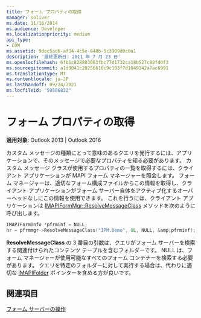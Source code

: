 ```yaml
---
title: フォーム プロパティの取得
manager: soliver
ms.date: 11/16/2014
ms.audience: Developer
ms.localizationpriority: medium
api_type:
- COM
ms.assetid: 9dec5ad6-af34-4c5e-848b-5c3909d0c0a1
description: '最終更新日: 2011 年 7 月 23 日'
ms.openlocfilehash: 6fb1c828803063fbc77d1732ca18b527c08fd0f3
ms.sourcegitcommit: a1d9041c20256616c9c183f7d1049142a7ac6991
ms.translationtype: MT
ms.contentlocale: ja-JP
ms.lasthandoff: 09/24/2021
ms.locfileid: "59586832"
---
```

# <a name="retrieving-form-properties"></a>フォーム プロパティの取得

  
  
**適用対象**: Outlook 2013 | Outlook 2016 
  
カスタム メッセージの種類にとって意味のあるクエリを発行するには、アプリケーションで、そのメッセージで必要なプロパティを知る必要があります。 カスタム メッセージ クラスが使用するプロパティの一覧を取得するには、クライアント アプリケーションが MAPI フォーム マネージャーを照会します。 フォーム マネージャーは、適切なフォーム構成ファイルからこの情報を取得し、クライアント アプリケーションがフォーム サーバー自体をアクティブ化するオーバーヘッドなしにこの情報を使用できます。 これを行うには、クライアント アプリケーションは [IMAPIFormMgr::ResolveMessageClass](imapiformmgr-resolvemessageclass.md) メソッドを次のように呼び出します。 
  
```cpp
IMAPIFormInfo *pfrminf = NULL;
hr = pfrmmgr->ResolveMessageClass("IPM.Demo", 0L, NULL, &amp;pfrminf);

```

**ResolveMessageClass** の 3 番目の引数は、クエリがフォーム サーバーを検索する関連付けられたコンテンツ テーブルを含むフォルダーです。 NULL は、フォーム マネージャーが使用可能なすべてのフォーム コンテナーを検索する必要があります。 クエリを特定のフォルダーに対して実行する場合は、代わりに適切な [IMAPIFolder](imapifolderimapicontainer.md) ポインターを含める方が良いです。 
  
## <a name="see-also"></a>関連項目



[フォーム サーバーの操作](form-server-interactions.md)

